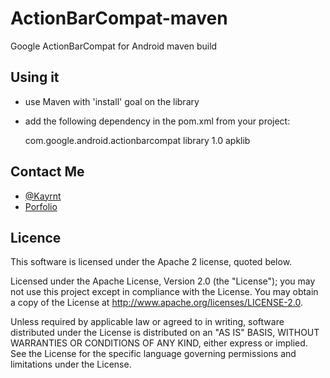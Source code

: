 ActionBarCompat-maven
=====================

Google ActionBarCompat for Android maven build

Using it
--------

* use Maven with 'install' goal on the library
* add the following dependency in the pom.xml from your project:

    <dependency>
    <groupId>com.google.android.actionbarcompat</groupId>
    <artifactId>library</artifactId>
    <version>1.0</version>
    <type>apklib</type>
    </dependency>


Contact Me
--------

* [@Kayrnt](https://twitter.com/Kayrnt)
* [Porfolio](http://www.kayrnt.fr)

Licence
-------

This software is licensed under the Apache 2 license, quoted below.

Licensed under the Apache License, Version 2.0 (the "License"); you may not use this project except in compliance with the License. You may obtain a copy of the License at http://www.apache.org/licenses/LICENSE-2.0.

Unless required by applicable law or agreed to in writing, software distributed under the License is distributed on an "AS IS" BASIS, WITHOUT WARRANTIES OR CONDITIONS OF ANY KIND, either express or implied. See the License for the specific language governing permissions and limitations under the License.
